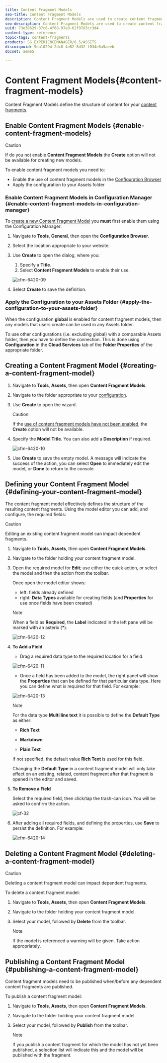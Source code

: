 ```yaml
---
title: Content Fragment Models
seo-title: Content Fragment Models
description: Content Fragment Models are used to create content fragments with structured content.
seo-description: Content Fragment Models are used to create content fragments with structured content.
uuid: 73e38629-37c6-4f68-97a9-62f9783cc3d4
content-type: reference
topic-tags: content-fragments
products: SG_EXPERIENCEMANAGER/6.5/ASSETS
discoiquuid: 9da10294-2dc8-4e82-8d32-f034e6a5aeeb
docset: aem65

---
```


# Content Fragment Models{#content-fragment-models}

Content Fragment Models define the structure of content for your [content fragments](/help/assets/content-fragments/content-fragments.md).

## Enable Content Fragment Models {#enable-content-fragment-models}

>[!CAUTION]
>
>If do you not enable **Content Fragment Models** the **Create** option will not be available for creating new models.

To enable content fragment models you need to:

* Enable the use of content fragment models in the [Configuration Browser](/help/sites-administering/configurations.md)
* Apply the configuration to your Assets folder

### Enable Content Fragment Models in Configuration Manager {#enable-content-fragment-models-in-configuration-manager}

To [create a new Content Fragment Model](#creating-a-content-fragment-model) you **must** first enable them using the Configuration Manager:

1. Navigate to **Tools**, **General**, then open the **Configuration Browser**.
1. Select the location appropriate to your website.
1. Use **Create** to open the dialog, where you:

    1. Specify a **Title**.
    1. Select **Content Fragment Models** to enable their use.

   ![cfm-6420-09](assets/cfm-6420-09.png)

1. Select **Create** to save the definition.

### Apply the Configuration to your Assets Folder {#apply-the-configuration-to-your-assets-folder}

When the configuration **global** is enabled for content fragment models, then any models that users create can be used in any Assets folder.

To use other configurations (i.e. excluding global) with a comparable Assets folder, then you have to define the connection. This is done using **Configuration** in the **Cloud Services** tab of the **Folder Properties** of the appropriate folder.

## Creating a Content Fragment Model {#creating-a-content-fragment-model}

1. Navigate to **Tools**, **Assets**, then open **Content Fragment Models**.
1. Navigate to the folder appropriate to your [configuration](#enable-content-fragment-models).
1. Use **Create** to open the wizard.

   >[!CAUTION]
   >
   >If the [use of content fragment models have not been enabled](#enable-content-fragment-models), the **Create** option will not be available.

1. Specify the **Model Title**. You can also add a **Description** if required.

   ![cfm-6420-10](assets/cfm-6420-10.png)

1. Use **Create** to save the empty model. A message will indicate the success of the action, you can select **Open** to immediately edit the model, or **Done** to return to the console.

## Defining your Content Fragment Model {#defining-your-content-fragment-model}

The content fragment model effectively defines the structure of the resulting content fragments. Using the model editor you can add, and configure, the required fields:

>[!CAUTION]
>
>Editing an existing content fragment model can impact dependent fragments.

1. Navigate to **Tools**, **Assets**, then open **Content Fragment Models**.

1. Navigate to the folder holding your content fragment model.
1. Open the required model for **Edit**; use either the quick action, or select the model and then the action from the toolbar.

   Once open the model editor shows:

    * left: fields already defined
    * right: **Data Types** available for creating fields (and **Properties** for use once fields have been created)

   >[!NOTE]
   >
   >When a field as **Required**, the **Label** indicated in the left pane will be marked with an asterix (**&#42;**).

   ![cfm-6420-12](assets/cfm-6420-12.png)

1. **To Add a Field**

    * Drag a required data type to the required location for a field:

   ![cfm-6420-11](assets/cfm-6420-11.png)

    * Once a field has been added to the model, the right panel will show the **Properties** that can be defined for that particular data type. Here you can define what is required for that field. For example:

   ![cfm-6420-13](assets/cfm-6420-13.png)

   >[!NOTE]
   >
   >For the data type **Multi line text** it is possible to define the **Default Type** as either:
   >
   >    * **Rich Text**
   >
   >    * **Markdown**
   >
   >    * **Plain Text**
   >
   >If not specified, the default value **Rich Text** is used for this field.
   >
   >Changing the **Default Type** in a content fragment model will only take effect on an existing, related, content fragment after that fragment is opened in the editor and saved.

1. **To Remove a Field**

   Select the required field, then click/tap the trash-can icon. You will be asked to confirm the action.

   ![cf-32](assets/cf-32.png)

1. After adding all required fields, and defining the properties, use **Save** to persist the definition. For example:

   ![cfm-6420-14](assets/cfm-6420-14.png)

## Deleting a Content Fragment Model {#deleting-a-content-fragment-model}

>[!CAUTION]
>
>Deleting a content fragment model can impact dependent fragments.

To delete a content fragment model:

1. Navigate to **Tools**, **Assets**, then open **Content Fragment Models**.

1. Navigate to the folder holding your content fragment model.
1. Select your model, followed by **Delete** from the toolbar.

   >[!NOTE]
   >
   >If the model is referenced a warning will be given. Take action appropriately.

## Publishing a Content Fragment Model {#publishing-a-content-fragment-model}

Content fragment models need to be published when/before any dependent content fragments are published.

To publish a content fragment model:

1. Navigate to **Tools**, **Assets**, then open **Content Fragment Models**.

1. Navigate to the folder holding your content fragment model.
1. Select your model, followed by **Publish** from the toolbar.

   >[!NOTE]
   >
   >If you publish a content fragment for which the model has not yet been published, a selection list will indicate this and the model will be published with the fragment.

